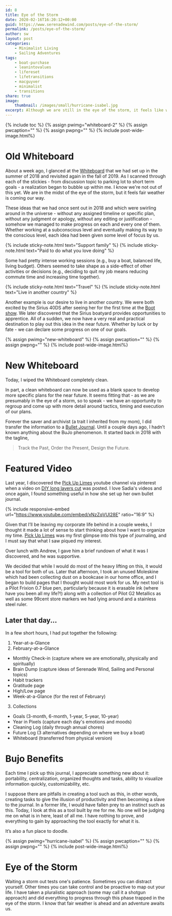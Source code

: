 ```yaml
---
id: 8
title: Eye of the Storm
date: 2020-02-16T16:20:12+00:00
guid: https://www.serenadewind.com/posts/eye-of-the-storm/
permalink: /posts/eye-of-the-storm/
author: sw
layout: post
categories:
    - Minimalist Living
    - Sailing Adventures
tags:
    - boat-purchase
    - leanintovalues
    - lifereset
    - lifetransitions
    - macguyver
    - minimalist
    - transitions
share: true
image:
    thumbnail: /images/small/hurricane-isabel.jpg 
excerpt: Although we are still in the eye of the storm, it feels like we are about to turn a corner. 
---
```

{% include toc %}
{% assign pwimg="whiteboard-2" %}
{% assign pwcaption="" %}
{% assign pwpng="" %}
{% include post-wide-image.html%}

# Old Whiteboard

About a week ago, I glanced at the [Whiteboard](https://www.serenadewind.com/posts/time-to-go-to-the-whiteboard/) that we had set up in the summer of 2018 and revisited again in the fall of 2019. As I scanned through each of the stickies - from discussion topic to parking lot to short term goals - a realization began to bubble up within me. I know we're not out of this yet. We are in the midst of the eye of the storm, but it feels fair weather is coming our way.

These ideas that we had once sent out in 2018 and which were swirling around in the universe - without any assigned timeline or specific plan, without any judgment or apology, without any editing or justification - somehow we managed to make progress on each and every one of them. Whether working at a subconscious level and eventually making its way to the conscious level, each idea had been given some level of focus by us.

{% include sticky-note.html text="Support family" %}
{% include sticky-note.html text="Paid to do what you love doing" %}

Some had pretty intense working sessions (e.g., buy a boat, balanced life, living budget). Others seemed to take shape as a side-effect of other activities or decisions (e.g., deciding to quit my job means reducing commute time and increasing time together).

{% include sticky-note.html text="Travel" %}
{% include sticky-note.html text="Live in another country" %}

Another example is our desire to live in another country. We were both excited by the Sirius 40DS after seeing her for the first time at the [Boot show](https://www.serenadewind.com/posts/boot-2020/). We later discovered that the Sirius boatyard provides opportunities to apprentice. All of a sudden, we now have a very real and practical destination to play out this idea in the near future. Whether by luck or by fate - we can declare some progress on one of our goals.

{% assign pwimg="new-whiteboard" %}
{% assign pwcaption="" %}
{% assign pwpng="" %}
{% include post-wide-image.html%}


# New Whiteboard

Today, I wiped the Whiteboard completely clean.

In part, a clean whiteboard can now be used as a blank space to develop more specific plans for the near future. It seems fitting that - as we are presumably in the eye of a storm, so to speak - we have an opportunity to regroup and come up with more detail around tactics, timing and execution of our plans.

Forever the saver and archivist (a trait I inherited from my mom), I did transfer the information to a [Bullet Journal](https://bulletjournal.com/). Until a couple days ago, I hadn’t known anything about the BuJo phenomenon. It started back in 2018 with the tagline,

>Track the Past, Order the Present, Design the Future.

# Featured Video

Last year, I discovered the [Pick Up Limes](https://www.pickuplimes.com/)  youtube channel via pinterest when a video on [DIY long layers cut](https://www.youtube.com/watch?v=xNzZqVUl28E "DIY Long layers cut") was posted. I love Sadia's videos and once again, I found something useful in how she set up her own bullet journal.

{% include responsive-embed url="https://www.youtube.com/embed/xNzZqVUl28E" ratio="16:9" %}

Given that I’ll be leaving my corporate life behind in a couple weeks, I thought it made a lot of sense to start thinking about how I want to organize my time. [Pick Up Limes](https://www.youtube.com/watch?v=xNzZqVUl28E "Pick Up Limes") was my first glimpse into this type of journaling, and I must say that what I saw piqued my interest.

Over lunch with Andrew, I gave him a brief rundown of what it was I discovered, and he was supportive.

We decided that while I would do most of the heavy lifting on this, it would be a tool for both of us. Later that afternoon, I took an unused Moleskine which had been collecting dust on a bookcase in our home office, and I began to build pages that I thought would most work for us. My next tool is a Pilot Frixion 0.7 blue pen, particularly because it is erasable ink (where have you been all my life?!) along with a collection of Pilot G2 Metallics as well as some 99cent store markers we had lying around and a stainless steel ruler.

## Later that day...

In a few short hours, I had put together the following:

1. Year-at-a-Glance
2. February-at-a-Glance
- Monthly Check-in (capture where we are emotionally, physically and spiritually)
- Brain Dump (capture ideas of Serenade Wind, Sailing and Personal topics)
- Habit trackers
- Gratitude page
- High/Low page
- Week-at-a-Glance (for the rest of February)
3. Collections
- Goals (3-month, 6-month, 1-year, 5-year, 10-year)
- Year in Pixels (capture each day's emotions and moods)
- Cleaning Log (daily through annual chores)
- Future Log (3 alternatives depending on where we buy a boat)
- Whiteboard (transferred from physical version)

# Bujo Benefits

Each time I pick up this journal, I appreciate something new about it: portability, centralization, organized thoughts and tasks, ability to visualize information quickly, customizability, etc.

I suppose there are pitfalls in creating a tool such as this, in other words, creating tasks to give the illusion of productivity and then becoming a slave to the journal. In a former life, I would have fallen prey to an instinct such as this. Today, I look at this as a tool built by me for me. No one will be judging me on what is in here, least of all me. I have nothing to prove, and everything to gain by approaching the tool exactly for what it is.

It’s also a fun place to doodle.

{% assign pwimg="hurricane-isabel" %}
{% assign pwcaption="" %}
{% assign pwpng="" %}
{% include post-wide-image.html%}


# Eye of the Storm

Waiting a storm out tests one's patience. Sometimes you can distract yourself. Other times you can take control and be proactive to map out your life. I have taken a pluralistic approach (some may call it a shotgun approach) and did everything to progress through this phase trapped in the eye of the storm. I know that fair weather is ahead and an adventure awaits us. 